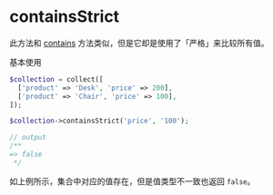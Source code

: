 # containsStrict

此方法和 [contains](/collections/contains.md) 方法类似，但是它却是使用了「严格」来比较所有值。

基本使用

```php
$collection = collect([
  ['product' => 'Desk', 'price' => 200],
  ['product' => 'Chair', 'price' => 100],
]);

$collection->containsStrict('price', '100');

// output
/**
=> false
 */ 
```

如上例所示，集合中对应的值存在，但是值类型不一致也返回 `false`。

